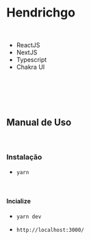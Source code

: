 # Hendrichgo
<br>

- ReactJS
- NextJS
- Typescript
- Chakra UI

<br><br>


  <br>

## Manual de Uso
<br>

### Instalação

- `yarn`
<br>

#### Incialize

- `yarn dev`
  <br>

- `http://localhost:3000/`
